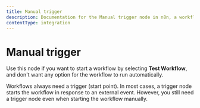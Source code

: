 ```yaml
---
title: Manual trigger
description: Documentation for the Manual trigger node in n8n, a workflow automation platform. Includes guidance on usage, and links to examples.
contentType: integration
---
```


# Manual trigger

Use this node if you want to start a workflow by selecting **Test Workflow**, and don't want any option for the workflow to run automatically.

Workflows always need a trigger (start point). In most cases, a trigger node starts the workflow in response to an external event. However, you still need a trigger node even when starting the workflow manually.

